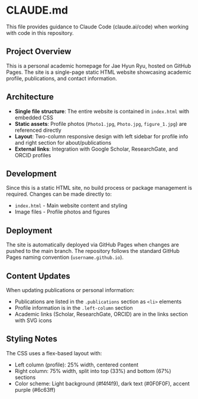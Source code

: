 # CLAUDE.md

This file provides guidance to Claude Code (claude.ai/code) when working with code in this repository.

## Project Overview

This is a personal academic homepage for Jae Hyun Ryu, hosted on GitHub Pages. The site is a single-page static HTML website showcasing academic profile, publications, and contact information.

## Architecture

- **Single file structure**: The entire website is contained in `index.html` with embedded CSS
- **Static assets**: Profile photos (`Photo1.jpg`, `Photo.jpg`, `figure_1.jpg`) are referenced directly
- **Layout**: Two-column responsive design with left sidebar for profile info and right section for about/publications
- **External links**: Integration with Google Scholar, ResearchGate, and ORCID profiles

## Development

Since this is a static HTML site, no build process or package management is required. Changes can be made directly to:

- `index.html` - Main website content and styling
- Image files - Profile photos and figures

## Deployment

The site is automatically deployed via GitHub Pages when changes are pushed to the main branch. The repository follows the standard GitHub Pages naming convention (`username.github.io`).

## Content Updates

When updating publications or personal information:
- Publications are listed in the `.publications` section as `<li>` elements
- Profile information is in the `.left-column` section
- Academic links (Scholar, ResearchGate, ORCID) are in the links section with SVG icons

## Styling Notes

The CSS uses a flex-based layout with:
- Left column (profile): 25% width, centered content
- Right column: 75% width, split into top (33%) and bottom (67%) sections
- Color scheme: Light background (#f4f4f9), dark text (#0F0F0F), accent purple (#6c63ff)